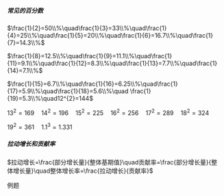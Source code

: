 ##### 常见的百分数

$\frac{1}{2}=50\\%\quad\frac{1}{3}=33\\%\quad\frac{1}{4}=25\\%\quad\frac{1}{5}=20\\%\quad\frac{1}{6}=16.7\\%\quad\frac{1}{7}=14.3\\%$

$\frac{1}{8}=12.5\\%\quad\frac{1}{9}=11.1\\%\quad\frac{1}{11}=9.1\\%\quad\frac{1}{12}=8.3\\%\quad\frac{1}{13}=7.7\\%\quad\frac{1}{14}=7.1\\%$

$\frac{1}{15}=6.7\\%\quad\frac{1}{16}=6.25\\%\quad\frac{1}{17}=5.9\\%\quad\frac{1}{18}=5.6\\%\quad \frac{1}{19}=5.3\\%\quad12^{2}=144$

$13^{2}=169\quad14^{2}=196\quad15^{2}=225\quad16^{2}=256\quad17^{2}=289\quad18^{2}=324$

$19^{2}=361\quad1.1^{3}=1.331$

##### 拉动增长和贡献率

$拉动增长=\frac{部分增长量}{整体基期值}\quad贡献率=\frac{部分增长量}{整体增长量}\quad整体增长率=\frac{拉动增长}{贡献率}$

例题
